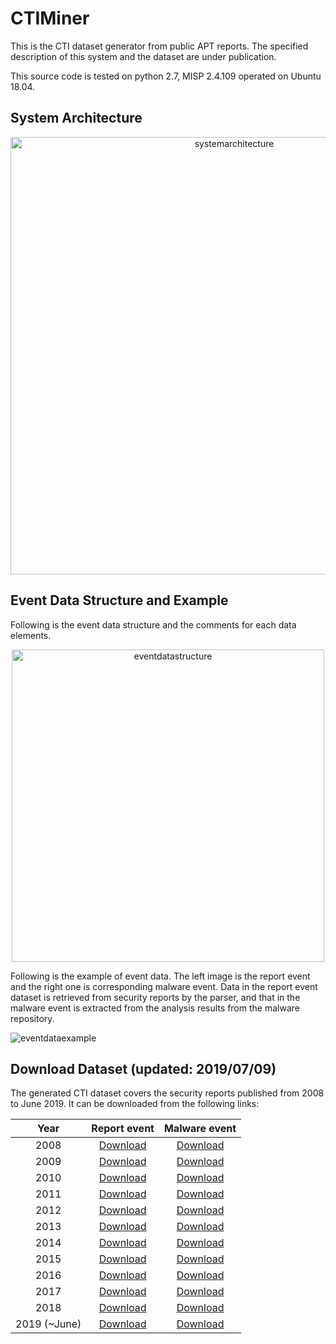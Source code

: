 # CTIMiner

This is the CTI dataset generator from public APT reports.
The specified description of this system and the dataset are under publication.

This source code is tested on python 2.7, MISP 2.4.109 operated on Ubuntu 18.04.

## System Architecture
<p align="center">
  <img src="https://user-images.githubusercontent.com/13994685/39529573-faed5d70-4e61-11e8-83b7-5ff3f99eb6a9.jpg" width="700" title="systemarchitecture">
</p>

## Event Data Structure and Example
Following is the event data structure and the comments for each data elements.
<p align="center">
  <img src="https://user-images.githubusercontent.com/13994685/39529755-65aefe84-4e62-11e8-879a-cea3ddb6c6b0.jpg" width="500" title="eventdatastructure">
</p>

Following is the example of event data. The left image is the report event and the right one is corresponding malware event.
Data in the report event dataset is retrieved from security reports by the parser, and that in the malware event is extracted from the analysis results from the malware repository.

![eventdataexample](https://user-images.githubusercontent.com/13994685/39529764-69100168-4e62-11e8-916b-16a8252b5506.jpg)

## Download Dataset (updated: 2019/07/09)
The generated CTI dataset covers the security reports published from 2008 to June 2019. It can be downloaded from the following links:
  
| Year  | Report event | Malware event |
| :-------------: | :-------------: | :-------------: |
| 2008  | [Download](https://1drv.ms/u/s!Al-x4GEOffcqgxXYo31MJo2e5mON?e=XRGU0d) | [Download](https://1drv.ms/u/s!Al-x4GEOffcqgxNzDECD1Wsj5kZA?e=5E0PDz) |
| 2009  | [Download](https://1drv.ms/u/s!Al-x4GEOffcqgxYM4rMMUYbUU4F0?e=eZzsB5) | [Download](https://1drv.ms/u/s!Al-x4GEOffcqgxSpJHMj4A8OSC8Q?e=OA4AAS) |
| 2010  | [Download](https://1drv.ms/u/s!Al-x4GEOffcqgxd3caC7pW5hdZKr?e=vGIkq6) | [Download](https://1drv.ms/u/s!Al-x4GEOffcqgxiE8rpt2s9yzWMi?e=cfLHMR) |
| 2011  | [Download](https://1drv.ms/u/s!Al-x4GEOffcqgxkwDtRAF7jTcSKS?e=H9UEgj) | [Download](https://1drv.ms/u/s!Al-x4GEOffcqgxpXoYS0zr_qa8Gr?e=s2EGrP) |
| 2012  | [Download](https://1drv.ms/u/s!Al-x4GEOffcqgxzZ9tmqfupxHHkG?e=ngww9M) | [Download](https://1drv.ms/u/s!Al-x4GEOffcqgxsrM0yZw7a4PyTl?e=bDBRRQ) |
| 2013  | [Download](https://1drv.ms/u/s!Al-x4GEOffcqgx2XjfGPwWG0IwfU?e=YFoOx3) | [Download](https://1drv.ms/u/s!Al-x4GEOffcqgx7DUTOZCAFSzE4a?e=hHCOxd) |
| 2014  | [Download](https://1drv.ms/u/s!Al-x4GEOffcqgyBPQEmDyXoUIMyc?e=gi6IQo) | [Download](https://1drv.ms/u/s!Al-x4GEOffcqgx8tXmdQ_K87Gd2F?e=FbQAxV) |
| 2015  | [Download](https://1drv.ms/u/s!Al-x4GEOffcqgyEBoayYYGE-TYrE?e=laF8Ft) | [Download](https://1drv.ms/u/s!Al-x4GEOffcqgyLyna9hpTq3cI-l?e=Xv14NP) |
| 2016  | [Download](https://1drv.ms/u/s!Al-x4GEOffcqgyTkJvV54QeNd8IU?e=FALJjC) | [Download](https://1drv.ms/u/s!Al-x4GEOffcqgyPQZ_yqyjYToDw3?e=ZKTSnb) |
| 2017  | [Download](https://1drv.ms/u/s!Al-x4GEOffcqgyYkf-RCedJ6Q9IZ?e=apdgwL) | [Download](https://1drv.ms/u/s!Al-x4GEOffcqgyV-MzSN-JK-SJr9?e=qqXmLo) |
| 2018  | [Download](https://1drv.ms/u/s!Al-x4GEOffcqgyfpiHw8YOzm_skD?e=Zdi2DA) | [Download]() |
| 2019 (~June)  | [Download]() | [Download]() |
